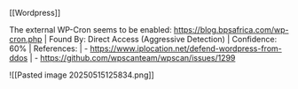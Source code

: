 [[Wordpress]]
 
 The external WP-Cron seems to be enabled: https://blog.bpsafrica.com/wp-cron.php
 | Found By: Direct Access (Aggressive Detection)
 | Confidence: 60%
 | References:
 |  - https://www.iplocation.net/defend-wordpress-from-ddos
 |  - https://github.com/wpscanteam/wpscan/issues/1299



![[Pasted image 20250515125834.png]]

